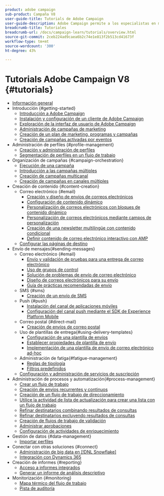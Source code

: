```yaml
---
product: adobe campaign
sub-product: Campaña V8
user-guide-title: Tutorials de Adobe Campaign
user-guide-description: Adobe Campaign permite a los especialistas en marketing diseñar experiencias entre clientes y proporciona un entorno para la organización de campañas visuales, la administración de interacciones en tiempo real y la ejecución en canales cruzados.
breadcrumb-title: Tutoriales
breadcrumb-url: /docs/campaign-learn/tutorials/overview.html
source-git-commit: 2ceb224ad9caea6b2c74e1e813f2b513cd41673f
workflow-type: tm+mt
source-wordcount: '300'
ht-degree: 43%

---
```



# Tutorials Adobe Campaign V8 {#tutorials}

+ [Información general](/help/overview.md)
+ Introducción {#getting-started}
   + [Introducción a Adobe Campaign](/help/getting-started/introduction-to-adobe-campaign.md)
   + [Instalación y configuración de un cliente de Adobe Campaign](/help/getting-started/install-and-setup-the-adobe-campaign-client.md)
   + [Exploración de la interfaz de usuario de Adobe Campaign ](/help/getting-started/explore-the-adobe-campaign-user-interface.md)
   + [Administración de campañas de marketing](/help/getting-started/manage-marketing-campaigns.md)
   + [Creación de un plan de marketing, programas y campañas](/help/getting-started/create-a-marketing-plan-programs-and-campaigns.md)
   + [Creación de campañas activadas por eventos](/help/getting-started/create-event-triggered-campaigns.md)
+ Administración de perfiles {#profile-management}
   + [Creación y administración de perfiles](/help/profile-management/create-and-manage-profiles.md)
   + [Segmentación de perfiles en un flujo de trabajo](/help/profile-management/target-profiles-in-a-workflow.md)
+ Organización de campañas {#campaign-orchestration}
   + [Ejecución de una campaña](/help/orchestrate-campaigns/execute-a-campaign.md)
   + [Introducción a las campañas múltiples](/help/orchestrate-campaigns/introduction-to-cross-and-multi-channel-campaigns.md)
   + [Creación de campañas multicanal](/help/orchestrate-campaigns/multi-channel-campaigns.md)
   + [Creación de campañas en canales múltiples](/help/orchestrate-campaigns/cross-channel-campaigns.md)
+ Creación de contenido {#content-creation}
   + Correo electrónico {#email}
      + [Creación y diseño de envíos de correos electrónicos](/help/content-creation/create-and-design-email-deliveries.md)
      + [Configuración de contenido dinámico](/help/content-creation/configure-dynamic-content.md)
      + [Personalización de correos electrónicos con bloques de contenido dinámico](/help/content-creation/personalize-using-dynamic-content-blocks.md)
      + [Personalización de correos electrónicos mediante campos de personalización](/help/content-creation/personalize-emails-using-personalization-fields.md)
      + [Creación de una newsletter multilingüe con contenido condicional](/help/content-creation/create-a-multilingual-newsletter-using-conditional-content.md)
      + [Definir contenido de correo electrónico interactivo con AMP](/help/content-creation/design-interactive-email-content-with-amp.md)
   + [Configurar las páginas de destino](/help/content-creation/configure-landingpages.md)
+ Envío de mensajes{#sending-messages}
   + Correo electrónico {#email}
      + [Envío y validación de pruebas para una entrega de correo electrónico ](/help/send-messages/email/send-and-validate-proofs.md)
      + [Uso de grupos de control](/help/send-messages/email/use-control-groups.md)
      + [Solución de problemas de envío de correo electrónico](/help/send-messages/email/troubleshoot-email-delivery-issues.md)
      + [Diseño de correos electrónicos para su envío](/help/send-messages/email/design-emails-for-deliverability.md)
      + [Guía de prácticas recomendadas de envío](https://experienceleague.adobe.com/docs/deliverability-learn/deliverability-best-practice-guide/introduction.html?lang=es)
   + SMS {#sms}
      + [Creación de un envío de SMS](/help/send-messages/mobile/create-a-sms-delivery.md)
   + Push {#push}
      + [Instalación del canal de aplicaciones móviles](/help/send-messages/mobile/install-the-mobile-app.md)
      + [Configuración del canal push mediante el SDK de Experience Platform Mobile](/help/send-messages/mobile/configure-push-using-aep-mobile-sdk.md)
   + Correo postal {#direct-mail}
      + [Creación de envíos de correo postal](/help/send-messages/direct-mail/create-direct-mail-deliveries.md)
   + Uso de plantillas de entrega{#using-delivery-templates}
      + [Configuración de una plantilla de envíos](/help/send-messages/use-delivery-templates/configure-a-delivery-template.md)
      + [Establecer propiedades de plantilla de envío](/help/send-messages/use-delivery-templates/set-delivery-template-properties.md)
      + [Implementación de una plantilla de envío de correo electrónico ad-hoc](/help/send-messages/use-delivery-templates/deploy-ad-hoc-email-delivery-template.md)
   + Administración de fatiga{#fatigue-management}
      + [Reglas de tipología](/help/send-messages/fatigue-management/typology-rules-for-fatigue-management.md)
      + [Filtros predefinidos](/help/send-messages/fatigue-management/fatigue-management-using-filters.md)
   + [Configuración y administración de servicios de suscripción](/help/send-messages/configure-and-manage-subscription-services.md)
+ Administración de procesos y automatización{#process-management}
   + [Crear un flujo de trabajo](/help/process-management/create-a-workflow.md)
   + [Creación de envíos recurrentes y continuos](/help/process-management/recurring-deliveries.md)
   + [Creación de un flujo de trabajo de direccionamiento](/help/process-management/create-a-targeting-workflow.md)
   + [Utilice la actividad de lista de actualización para crear una lista con un flujo de trabajo](/help/process-management/use-the-update-list-activity.md)
   + [Refinar destinatarios combinando resultados de consultas](/help/process-management/refine-targets-by-combining-query-results.md)
   + [Refinar destinatarios excluyendo resultados de consultas](/help/process-management/refine-targets-by-excluding-query-results.md)
   + [Creación de flujos de trabajo de validación](/help/process-management/create-validation-workflows.md)
   + [Administrar aprobaciones](/help/process-management/manage-approvals.md)
   + [Configuración de actividades de enriquecimiento](/help/process-management/enrichment-activity.md)
+ Gestión de datos {#data-management}
   + [Importar perfiles](/help/data-management/import-profiles.md)
+ Conectar con otras soluciones {#connect}
   + [Administración de big data en [!DNL Snowflake]](/help/connect/big-data-segmentation-on-snowflake.md)
   + [Integración con Dynamics 365](/help/connect/dynamics365-integration.md)
+ Creación de informes {#reporting}
   + [Acceso a informes integrados](/help/reporting/access-built-in-reports.md)
   + [Generar un informe de análisis descriptivo](/help/reporting/generate-a-descriptive-analysis-report.md)
+ Monitorización {#monitoring}
   + [Mapa térmico del flujo de trabajo](/help/monitoring/workflow-heatmap.md)
   + [Pista de auditoría](/help/monitoring/audit-trail.md)

